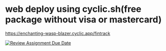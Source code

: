 # web deploy using cyclic.sh(free package without visa or mastercard)

https://enchanting-wasp-blazer.cyclic.app/fintrack

[![Review Assignment Due Date](https://classroom.github.com/assets/deadline-readme-button-24ddc0f5d75046c5622901739e7c5dd533143b0c8e959d652212380cedb1ea36.svg)](https://classroom.github.com/a/sRKW9Tsr)
